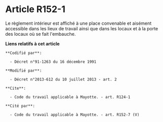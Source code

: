 # Article R152-1

Le règlement intérieur est affiché à une place convenable et aisément accessible dans les lieux de travail ainsi que dans les
locaux et à la porte des locaux où se fait l'embauche.

**Liens relatifs à cet article**

	**Codifié par**:

	  - Décret n°91-1263 du 16 décembre 1991

	**Modifié par**:

	  - Décret n°2013-612 du 10 juillet 2013 - art. 2

	**Cite**:

	  - Code du travail applicable à Mayotte. - art. R124-1

	**Cité par**:

	  - Code du travail applicable à Mayotte. - art. R152-7 (V)
